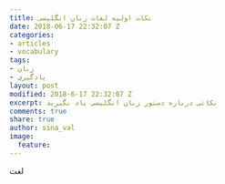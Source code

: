 ```yaml
---
title: نکات اولیه لفات زبان انگلیسی
date: 2018-06-17 22:32:07 Z
categories:
- articles
- vocabulary
tags:
- زبان
- یادگیری
layout: post
modified: 2018-6-17 22:32:07 Z
excerpt: نکاتی درباره دستور زبان انگلیسی یاد بگیرید
comments: true
share: true
author: sina_val
image:
  feature: 
---
```

لغت